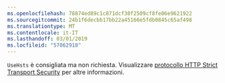 ```yaml
---
ms.openlocfilehash: 78874ed89c1c871dcf30f2509cf8fe06e9621922
ms.sourcegitcommit: 24b1f6decbb17bb22a45166e5fdb0845c65af498
ms.translationtype: MT
ms.contentlocale: it-IT
ms.lasthandoff: 03/01/2019
ms.locfileid: "57062918"
---
```

`UseHsts` è consigliata ma non richiesta. Visualizzare [protocollo HTTP Strict Transport Security](xref:security/enforcing-ssl#http-strict-transport-security-protocol-hsts) per altre informazioni.
